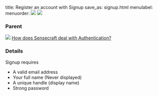 title: Register an account with Signup
save_as: signup.html
menulabel:
menuorder:
![]({static}/images/ibis/position.png)
![]({static}/images/image031.png)
### Parent
![]({static}/images/ibis/issue_sm.png) [How does Sensecraft deal with Authentication?](howauthenticate.html)

### Details

Signup requires

* A valid email address
* Your full name (Never displayed)
* A unique handle (display name)
* Strong password
